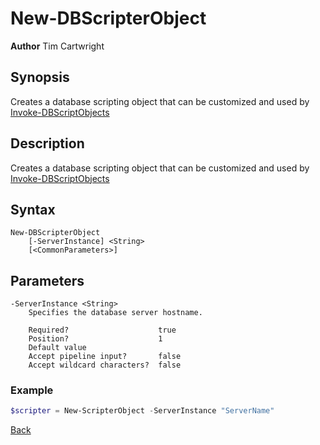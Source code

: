 # New-DBScripterObject
**Author** Tim Cartwright

## Synopsis
Creates a database scripting object that can be customized and used by [Invoke-DBScriptObjects](docs/Invoke-DBScriptObjects.md)

## Description
Creates a database scripting object that can be customized and used by [Invoke-DBScriptObjects](docs/Invoke-DBScriptObjects.md)

## Syntax
    New-DBScripterObject 
        [-ServerInstance] <String> 
        [<CommonParameters>]

## Parameters
    -ServerInstance <String>
        Specifies the database server hostname.

        Required?                    true
        Position?                    1
        Default value                
        Accept pipeline input?       false
        Accept wildcard characters?  false

### Example

```powershell
$scripter = New-ScripterObject -ServerInstance "ServerName"
```

[Back](/README.md)